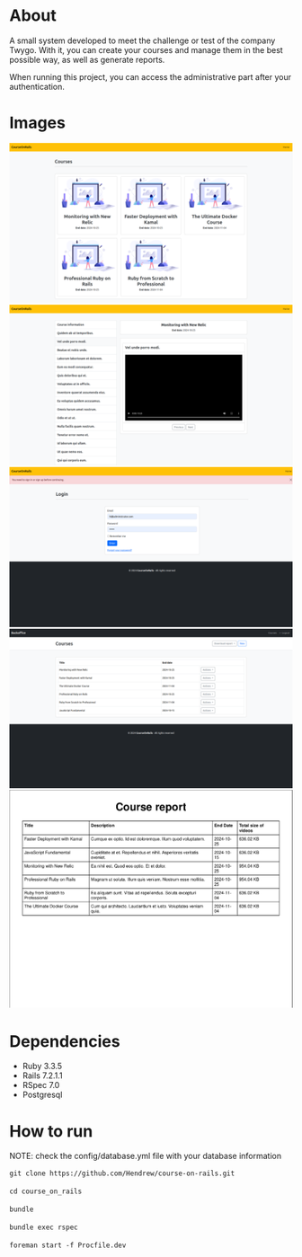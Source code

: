# About

A small system developed to meet the challenge or test of the company Twygo. With it, you can create your courses and manage them in the best possible way, as well as generate reports.

When running this project, you can access the administrative part after your authentication.

# Images

![home](printscreen/home.png "home page")
![course](printscreen/course.png "course page")
![login](printscreen/login.png "login page")
![course-list](printscreen/course-list.png "course-list page")
![report as pdf](printscreen/report-as-pdf.png "report as pdf")

# Dependencies

- Ruby 3.3.5
- Rails 7.2.1.1
- RSpec 7.0
- Postgresql

# How to run

NOTE: check the config/database.yml file with your database information

```
git clone https://github.com/Hendrew/course-on-rails.git

cd course_on_rails

bundle

bundle exec rspec

foreman start -f Procfile.dev
```
